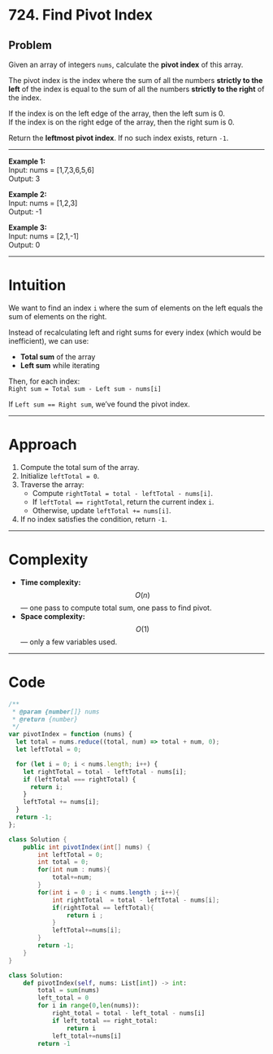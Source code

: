 # 724. Find Pivot Index

## Problem

Given an array of integers `nums`, calculate the **pivot index** of this array.

The pivot index is the index where the sum of all the numbers **strictly to the left** of the index is equal to the sum of all the numbers **strictly to the right** of the index.

If the index is on the left edge of the array, then the left sum is 0.  
If the index is on the right edge of the array, then the right sum is 0.

Return the **leftmost pivot index**. If no such index exists, return `-1`.

---

**Example 1:**  
Input: nums = [1,7,3,6,5,6]  
Output: 3

**Example 2:**  
Input: nums = [1,2,3]  
Output: -1

**Example 3:**  
Input: nums = [2,1,-1]  
Output: 0

---

# Intuition

We want to find an index `i` where the sum of elements on the left equals the sum of elements on the right.

Instead of recalculating left and right sums for every index (which would be inefficient), we can use:

- **Total sum** of the array
- **Left sum** while iterating

Then, for each index:  
`Right sum = Total sum - Left sum - nums[i]`

If `Left sum == Right sum`, we’ve found the pivot index.

---

# Approach

1. Compute the total sum of the array.
2. Initialize `leftTotal = 0`.
3. Traverse the array:
   - Compute `rightTotal = total - leftTotal - nums[i]`.
   - If `leftTotal == rightTotal`, return the current index `i`.
   - Otherwise, update `leftTotal += nums[i]`.
4. If no index satisfies the condition, return `-1`.

---

# Complexity

- **Time complexity:**  
  $$O(n)$$ — one pass to compute total sum, one pass to find pivot.
- **Space complexity:**  
  $$O(1)$$ — only a few variables used.

---

# Code

```javascript []
/**
 * @param {number[]} nums
 * @return {number}
 */
var pivotIndex = function (nums) {
  let total = nums.reduce((total, num) => total + num, 0);
  let leftTotal = 0;

  for (let i = 0; i < nums.length; i++) {
    let rightTotal = total - leftTotal - nums[i];
    if (leftTotal === rightTotal) {
      return i;
    }
    leftTotal += nums[i];
  }
  return -1;
};
```

```Java []
class Solution {
    public int pivotIndex(int[] nums) {
        int leftTotal = 0;
        int total = 0;
        for(int num : nums){
            total+=num;
        }
        for(int i = 0 ; i < nums.length ; i++){
            int rightTotal  = total - leftTotal - nums[i];
            if(rightTotal == leftTotal){
                return i ;
            }
            leftTotal+=nums[i];
        }
        return -1;
    }
}
```

```python []
class Solution:
    def pivotIndex(self, nums: List[int]) -> int:
        total = sum(nums)
        left_total = 0
        for i in range(0,len(nums)):
            right_total = total - left_total - nums[i]
            if left_total == right_total:
                return i
            left_total+=nums[i]
        return -1
```
